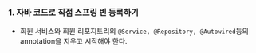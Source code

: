 
### 1. 자바 코드로 직접 스프링 빈 등록하기

- 회원 서비스와 회원 리포지토리의 `@Service, @Repository, @Autowired`등의 annotation을 지우고 시작해야 한다.
